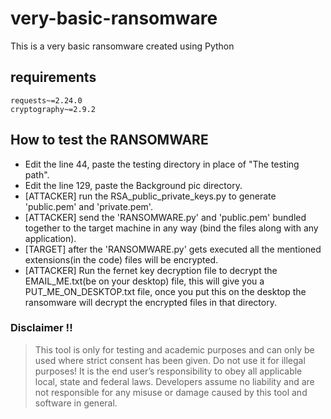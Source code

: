 # very-basic-ransomware
This is a very basic ransomware created using Python

## requirements
```
requests~=2.24.0
cryptography~=2.9.2
```

## How to test the RANSOMWARE
* Edit the line 44, paste the testing directory in place of "The testing path".
* Edit the line 129, paste the Background pic directory.
* [ATTACKER] run the RSA_public_private_keys.py to generate 'public.pem' and 'private.pem'.
* [ATTACKER] send the 'RANSOMWARE.py' and 'public.pem' bundled together to the target machine in any way (bind the files along with any application).
* [TARGET] after the 'RANSOMWARE.py' gets executed all the mentioned extensions(in the code) files will be encrypted.
* [ATTACKER] Run the fernet key decryption file to decrypt the EMAIL_ME.txt(be on your desktop) file, this will give you a PUT_ME_ON_DESKTOP.txt file, once you put this on the desktop the ransomware will decrypt the encrypted files in that directory.


### Disclaimer !!

> This tool is only for testing and academic purposes and can only be used where strict consent has been given. Do not use it for
> illegal purposes! It is the end user’s responsibility to obey all applicable local, state and federal laws. Developers assume no
> liability and are not responsible for any misuse or damage caused by this tool and software in general.
